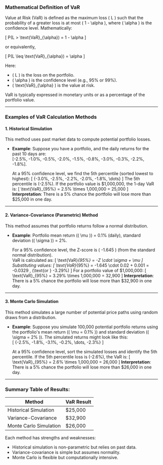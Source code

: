### Mathematical Definition of VaR

Value at Risk (VaR) is defined as the maximum loss \( L \) such that the probability of a greater loss is at most \( 1 - \alpha \), where \( \alpha \) is the confidence level. Mathematically:

\[
P(L > \text{VaR}_{\alpha}) = 1 - \alpha
\]

or equivalently,

\[
P(L \leq \text{VaR}_{\alpha}) = \alpha
\]

Here:
- \( L \) is the loss on the portfolio.
- \( \alpha \) is the confidence level (e.g., 95% or 99%).
- \( \text{VaR}_{\alpha} \) is the value at risk.

VaR is typically expressed in monetary units or as a percentage of the portfolio value.

---

### Examples of VaR Calculation Methods

#### 1. **Historical Simulation**
This method uses past market data to compute potential portfolio losses.

- **Example**:
  Suppose you have a portfolio, and the daily returns for the past 10 days are:  
  \[-2.5\%, -1.0\%, -0.5\%, -2.0\%, -1.5\%, -0.8\%, -3.0\%, -0.3\%, -2.2\%, -1.8\%\].

  At a 95% confidence level, we find the 5th percentile (sorted lowest to highest):
  \[
  \{-3.0\%, -2.5\%, -2.2\%, -2.0\%, -1.8\%, \dots\}
  \]
  The 5th percentile is \(-2.5\%\). If the portfolio value is $1,000,000, the 1-day VaR is:
  \[
  \text{VaR}_{95\%} = 2.5\% \times 1,000,000 = 25,000
  \]
  **Interpretation**: There is a 5% chance the portfolio will lose more than $25,000 in one day.

---

#### 2. **Variance-Covariance (Parametric) Method**
This method assumes that portfolio returns follow a normal distribution.

- **Example**:
  Portfolio mean return (\( \mu \)) = 0.1% (daily), standard deviation (\( \sigma \)) = 2%.

  For a 95% confidence level, the Z-score is \( -1.645 \) (from the standard normal distribution).  
  VaR is calculated as:
  \[
  \text{VaR}_{95\%} = -Z \cdot \sigma + \mu
  \]
  Substituting values:
  \[
  \text{VaR}_{95\%} = -1.645 \cdot 0.02 + 0.001 = -0.0329 \, (\text{or } -3.29\%)
  \]
  For a portfolio value of $1,000,000:
  \[
  \text{VaR}_{95\%} = 3.29\% \times 1,000,000 = 32,900
  \]
  **Interpretation**: There is a 5% chance the portfolio will lose more than $32,900 in one day.

---

#### 3. **Monte Carlo Simulation**
This method simulates a large number of potential price paths using random draws from a distribution.

- **Example**:
  Suppose you simulate 100,000 potential portfolio returns using the portfolio's mean return (\( \mu = 0.1\% \)) and standard deviation (\( \sigma = 2\% \)). The simulated returns might look like this:  
  \[
  \{-2.5\%, -1.8\%, -3.1\%, -0.2\%, \dots, -2.3\%\}
  \]

  At a 95% confidence level, sort the simulated losses and identify the 5th percentile. If the 5th percentile loss is \(-2.6\%\), the VaR is:
  \[
  \text{VaR}_{95\%} = 2.6\% \times 1,000,000 = 26,000
  \]
  **Interpretation**: There is a 5% chance the portfolio will lose more than $26,000 in one day.

---

### Summary Table of Results:
| Method                | VaR Result     |
|-----------------------|----------------|
| Historical Simulation | $25,000        |
| Variance-Covariance   | $32,900        |
| Monte Carlo Simulation| $26,000        |

Each method has strengths and weaknesses:
- Historical simulation is non-parametric but relies on past data.
- Variance-covariance is simple but assumes normality.
- Monte Carlo is flexible but computationally intensive.
